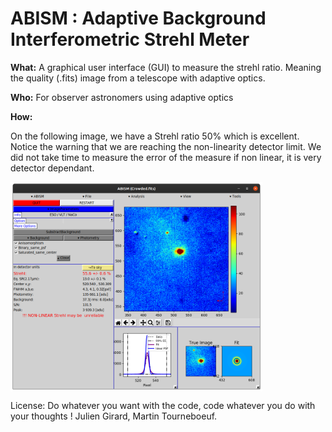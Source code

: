 # ABISM : Adaptive Background Interferometric Strehl Meter

__What:__
A graphical user interface (GUI) to measure the strehl ratio.
Meaning the quality (.fits) image from a telescope with adaptive optics.


__Who:__
For observer astronomers using adaptive optics

__How:__

On the following image, we have a Strehl ratio 50% which is excellent.
Notice the warning that we are reaching the non-linearity detector limit.
We did not take time to measure the error of the measure if non linear, it is very detector dependant.


<img  align="center" width=80% src="./doc/abism_v0.900.png">

License: Do whatever you want with the code, code whatever you do with your thoughts !
Julien Girard, Martin Tourneboeuf.
